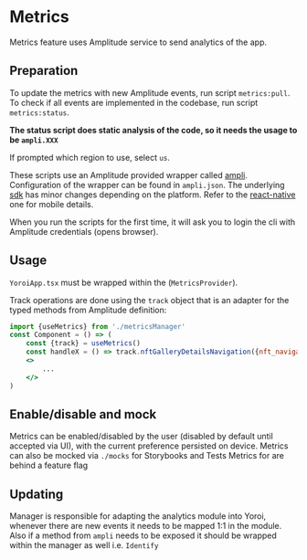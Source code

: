 # Metrics

Metrics feature uses Amplitude service to send analytics of the app.

## Preparation

To update the metrics with new Amplitude events, run script `metrics:pull`.
To check if all events are implemented in the codebase, run script `metrics:status`.

**The status script does static analysis of the code, so it needs the usage to be `ampli.XXX`**

If prompted which region to use, select `us`.

These scripts use an Amplitude provided wrapper called [ampli]('https://www.docs.developers.amplitude.com/data/sdks/ampli-overview'). Configuration of the wrapper can be found in `ampli.json`.
The underlying [sdk]('https://www.docs.developers.amplitude.com/data/sdks/sdk-architecture') has minor changes depending on the platform. Refer to the [react-native]('https://www.docs.developers.amplitude.com/data/sdks/typescript-react-native') one for mobile details.

When you run the scripts for the first time, it will ask you to login the cli with Amplitude credentials (opens browser).

## Usage

`YoroiApp.tsx` must be wrapped within the (`MetricsProvider`).

Track operations are done using the `track` object that is an adapter for the typed methods from Amplitude definition:

```jsx
import {useMetrics} from './metricsManager'
const Component = () => (
    const {track} = useMetrics()
    const handleX = () => track.nftGalleryDetailsNavigation({nft_navigation: 'Next'})
    <>
        ...
    </>
)
```

## Enable/disable and mock

Metrics can be enabled/disabled by the user (disabled by default until accepted via UI), with the current preference persisted on device.
Metrics can also be mocked via `./mocks` for Storybooks and Tests
Metrics for are behind a feature flag

## Updating

Manager is responsible for adapting the analytics module into Yoroi, whenever there are new events it needs to be mapped 1:1 in the module.
Also if a method from `ampli` needs to be exposed it should be wrapped within the manager as well i.e. `Identify`
